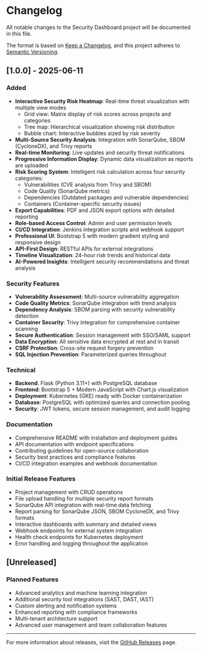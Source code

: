 # Changelog

All notable changes to the Security Dashboard project will be documented in this file.

The format is based on [Keep a Changelog](https://keepachangelog.com/en/1.0.0/),
and this project adheres to [Semantic Versioning](https://semver.org/spec/v2.0.0.html).

## [1.0.0] - 2025-06-11

### Added
- **Interactive Security Risk Heatmap**: Real-time threat visualization with multiple view modes
  - Grid view: Matrix display of risk scores across projects and categories
  - Tree map: Hierarchical visualization showing risk distribution
  - Bubble chart: Interactive bubbles sized by risk severity
- **Multi-Source Security Analysis**: Integration with SonarQube, SBOM (CycloneDX), and Trivy reports
- **Real-time Monitoring**: Live updates and security threat notifications
- **Progressive Information Display**: Dynamic data visualization as reports are uploaded
- **Risk Scoring System**: Intelligent risk calculation across four security categories:
  - Vulnerabilities (CVE analysis from Trivy and SBOM)
  - Code Quality (SonarQube metrics)
  - Dependencies (Outdated packages and vulnerable dependencies)
  - Containers (Container-specific security issues)
- **Export Capabilities**: PDF and JSON export options with detailed reporting
- **Role-based Access Control**: Admin and user permission levels
- **CI/CD Integration**: Jenkins integration scripts and webhook support
- **Professional UI**: Bootstrap 5 with modern gradient styling and responsive design
- **API-First Design**: RESTful APIs for external integrations
- **Timeline Visualization**: 24-hour risk trends and historical data
- **AI-Powered Insights**: Intelligent security recommendations and threat analysis

### Security Features
- **Vulnerability Assessment**: Multi-source vulnerability aggregation
- **Code Quality Metrics**: SonarQube integration with trend analysis
- **Dependency Analysis**: SBOM parsing with security vulnerability detection
- **Container Security**: Trivy integration for comprehensive container scanning
- **Secure Authentication**: Session management with SSO/SAML support
- **Data Encryption**: All sensitive data encrypted at rest and in transit
- **CSRF Protection**: Cross-site request forgery prevention
- **SQL Injection Prevention**: Parameterized queries throughout

### Technical
- **Backend**: Flask (Python 3.11+) with PostgreSQL database
- **Frontend**: Bootstrap 5 + Modern JavaScript with Chart.js visualization
- **Deployment**: Kubernetes (GKE) ready with Docker containerization
- **Database**: PostgreSQL with optimized queries and connection pooling
- **Security**: JWT tokens, secure session management, and audit logging

### Documentation
- Comprehensive README with installation and deployment guides
- API documentation with endpoint specifications
- Contributing guidelines for open-source collaboration
- Security best practices and compliance features
- CI/CD integration examples and webhook documentation

### Initial Release Features
- Project management with CRUD operations
- File upload handling for multiple security report formats
- SonarQube API integration with real-time data fetching
- Report parsing for SonarQube JSON, SBOM CycloneDX, and Trivy formats
- Interactive dashboards with summary and detailed views
- Webhook endpoints for external system integration
- Health check endpoints for Kubernetes deployment
- Error handling and logging throughout the application

## [Unreleased]

### Planned Features
- Advanced analytics and machine learning integration
- Additional security tool integrations (SAST, DAST, IAST)
- Custom alerting and notification systems
- Enhanced reporting with compliance frameworks
- Multi-tenant architecture support
- Advanced user management and team collaboration features

---

For more information about releases, visit the [GitHub Releases](https://github.com/yourusername/security-dashboard/releases) page.